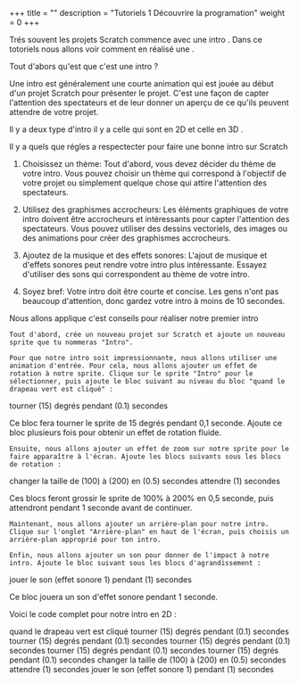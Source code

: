 +++
title = ""
description = "Tutoriels 1 Découvrire la programation"
weight = 0
+++

Trés souvent les projets Scratch commence avec une intro . Dans ce totoriels nous allons voir comment en réalisé une . 

Tout d'abors qu'est que c'est  une intro ?

Une intro est généralement une courte animation qui est jouée au début d'un projet Scratch pour présenter le projet. C'est une façon de capter l'attention des spectateurs et de leur donner un aperçu de ce qu'ils peuvent attendre de votre projet.

Il y a deux type d'intro il y a celle qui sont en 2D et celle en 3D . 

Il y a quels que régles a respectecter pour faire une bonne intro sur Scratch 

1) Choisissez un thème: Tout d'abord, vous devez décider du thème de votre intro. Vous pouvez choisir un thème qui correspond à l'objectif de votre projet ou simplement quelque chose qui attire l'attention des spectateurs.

2) Utilisez des graphismes accrocheurs: Les éléments graphiques de votre intro doivent être accrocheurs et intéressants pour capter l'attention des spectateurs. Vous pouvez utiliser des dessins vectoriels, des images ou des animations pour créer des graphismes accrocheurs.

2) Ajoutez de la musique et des effets sonores: L'ajout de musique et d'effets sonores peut rendre votre intro plus intéressante. Essayez d'utiliser des sons qui correspondent au thème de votre intro.

3) Soyez bref: Votre intro doit être courte et concise. Les gens n'ont pas beaucoup d'attention, donc gardez votre intro à moins de 10 secondes.

Nous allons applique c'est conseils pour réaliser notre premier intro 

    Tout d'abord, crée un nouveau projet sur Scratch et ajoute un nouveau sprite que tu nommeras "Intro".

    Pour que notre intro soit impressionnante, nous allons utiliser une animation d'entrée. Pour cela, nous allons ajouter un effet de rotation à notre sprite. Clique sur le sprite "Intro" pour le sélectionner, puis ajoute le bloc suivant au niveau du bloc "quand le drapeau vert est cliqué" :



tourner (15) degrés pendant (0.1) secondes

Ce bloc fera tourner le sprite de 15 degrés pendant 0,1 seconde. Ajoute ce bloc plusieurs fois pour obtenir un effet de rotation fluide.

    Ensuite, nous allons ajouter un effet de zoom sur notre sprite pour le faire apparaître à l'écran. Ajoute les blocs suivants sous les blocs de rotation :



changer la taille de (100) à (200) en (0.5) secondes
attendre (1) secondes

Ces blocs feront grossir le sprite de 100% à 200% en 0,5 seconde, puis attendront pendant 1 seconde avant de continuer.

    Maintenant, nous allons ajouter un arrière-plan pour notre intro. Clique sur l'onglet "Arrière-plan" en haut de l'écran, puis choisis un arrière-plan approprié pour ton intro.

    Enfin, nous allons ajouter un son pour donner de l'impact à notre intro. Ajoute le bloc suivant sous les blocs d'agrandissement :



jouer le son (effet sonore 1) pendant (1) secondes

Ce bloc jouera un son d'effet sonore pendant 1 seconde.

Voici le code complet pour notre intro en 2D :



quand le drapeau vert est cliqué
tourner (15) degrés pendant (0.1) secondes
tourner (15) degrés pendant (0.1) secondes
tourner (15) degrés pendant (0.1) secondes
tourner (15) degrés pendant (0.1) secondes
tourner (15) degrés pendant (0.1) secondes
changer la taille de (100) à (200) en (0.5) secondes
attendre (1) secondes
jouer le son (effet sonore 1) pendant (1) secondes

